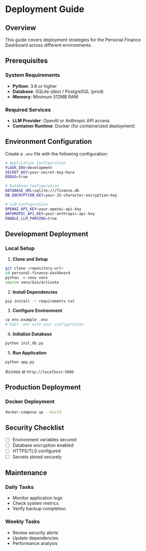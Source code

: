 # Deployment Guide

## Overview

This guide covers deployment strategies for the Personal Finance Dashboard across different environments.

## Prerequisites

### System Requirements
- **Python**: 3.8 or higher
- **Database**: SQLite (dev) / PostgreSQL (prod)
- **Memory**: Minimum 512MB RAM

### Required Services
- **LLM Provider**: OpenAI or Anthropic API access
- **Container Runtime**: Docker (for containerized deployment)

## Environment Configuration

Create a `.env` file with the following configuration:

```bash
# Application Configuration
FLASK_ENV=development
SECRET_KEY=your-secret-key-here
DEBUG=true

# Database Configuration
DATABASE_URL=sqlite:///finance.db
DB_ENCRYPTION_KEY=your-32-character-encryption-key

# LLM Configuration
OPENAI_API_KEY=your-openai-api-key
ANTHROPIC_API_KEY=your-anthropic-api-key
ENABLE_LLM_PARSING=true
```

## Development Deployment

### Local Setup

1. **Clone and Setup**
```bash
git clone <repository-url>
cd personal-finance-dashboard
python -m venv venv
source venv/bin/activate
```

2. **Install Dependencies**
```bash
pip install -r requirements.txt
```

3. **Configure Environment**
```bash
cp env.example .env
# Edit .env with your configuration
```

4. **Initialize Database**
```bash
python init_db.py
```

5. **Run Application**
```bash
python app.py
```

Access at `http://localhost:5000`

## Production Deployment

### Docker Deployment

```bash
docker-compose up --build
```

## Security Checklist

- [ ] Environment variables secured
- [ ] Database encryption enabled
- [ ] HTTPS/TLS configured
- [ ] Secrets stored securely

## Maintenance

### Daily Tasks
- Monitor application logs
- Check system metrics
- Verify backup completion

### Weekly Tasks
- Review security alerts
- Update dependencies
- Performance analysis
